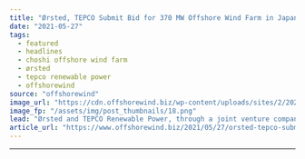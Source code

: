 ```yaml
---
title: "Ørsted, TEPCO Submit Bid for 370 MW Offshore Wind Farm in Japan"
date: "2021-05-27"
tags: 
  - featured
  - headlines
  - choshi offshore wind farm
  - ørsted
  - tepco renewable power
  - offshorewind
source: "offshorewind"
image_url: "https://cdn.offshorewind.biz/wp-content/uploads/sites/2/2021/05/27144502/Choshi_Orsted-TEPCO.png"
image_fp: "/assets/img/post_thumbnails/18.png"
lead: "Ørsted and TEPCO Renewable Power, through a joint venture company, have submitted a bid to"
article_url: "https://www.offshorewind.biz/2021/05/27/orsted-tepco-submit-bid-for-370-mw-offshore-wind-farm-in-japan/"
---
```


---
